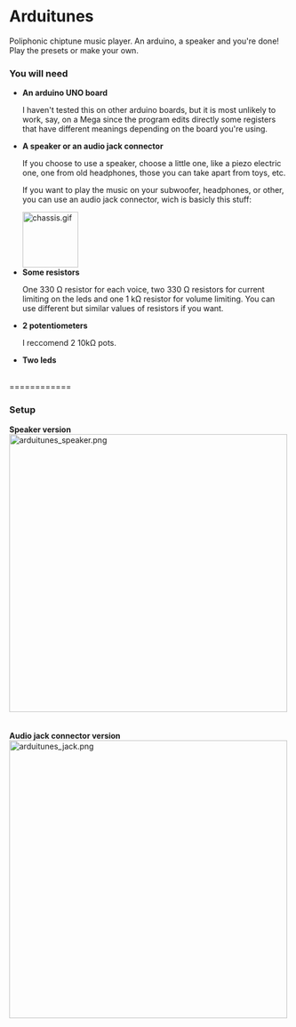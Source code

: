 Arduitunes
==========

Poliphonic chiptune music player. An arduino, a speaker and you're done! Play the presets or make your own.

<h3>You will need</h3>
<ul>
<li><strong>An arduino UNO board</strong><br>
  <p>I haven't tested this on other arduino boards, but it is most unlikely to work, say, on a Mega since the program edits directly some registers that have different meanings depending on the board you're using.</p></li>
<li><strong>A speaker or an audio jack connector</strong><br>
  <p>If you choose to use a speaker, choose a little one, like a piezo electric one, one from  old headphones, those you can take apart from toys, etc.</p>
  <p>If you want to play the music on your subwoofer, headphones, or other, you can use an audio jack connector, wich is basicly this stuff:</p>
  <img src="http://users.dcc.uchile.cl/~acastro/random/chassis.gif" alt="chassis.gif" height="100px;"><br></li>
<li><strong>Some resistors</strong>
<p>One 330 Ω resistor for each voice, two 330 Ω resistors for current limiting on the leds and one 1 kΩ resistor for volume limiting. You can use different but similar values of resistors if you want.</p></li>
<li><strong>2 potentiometers</strong>
<p>I reccomend 2 10kΩ pots.</p></li>
<li><strong>Two leds</strong></li>
<br>
</ul>
============
<h3>Setup</h3>
<strong>Speaker version</strong><br>
<img src="http://users.dcc.uchile.cl/~acastro/random/arduitunes_speaker.png" alt="arduitunes_speaker.png"" width="500px;"><br><br><br>
<strong>Audio jack connector version</strong><br>
<img src="http://users.dcc.uchile.cl/~acastro/random/arduitunes_jack.png" alt="arduitunes_jack.png" width="500px;"><br>
